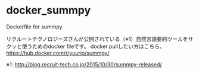 # docker_summpy
Dockerfile for summpy 

リクルートテクノロジーズさんが公開されている（※1）自然言語要約ツールをサクッと使うためのdocker fileです。
docker pullしたい方はこちら。https://hub.docker.com/r/yuurio/summpy/

※1: http://blog.recruit-tech.co.jp/2015/10/30/summpy-released/
